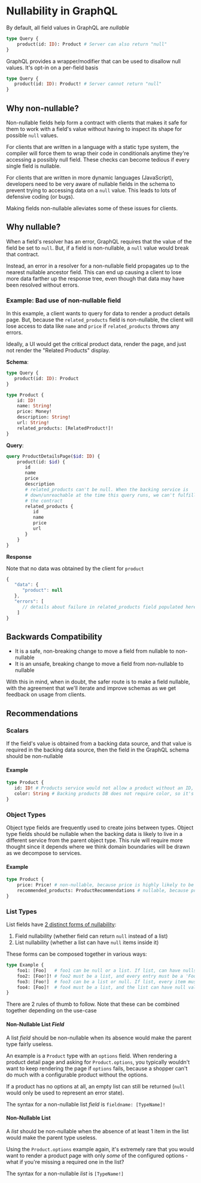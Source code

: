 # Nullability in GraphQL

By default, all field values in GraphQL are _nullable_

```graphql
type Query {
	product(id: ID): Product # Server can also return "null"
}
```

GraphQL provides a wrapper/modifier that can be used to disallow null values. It's opt-in on a per-field basis

```graphql
type Query {
   product(id: ID): Product! # Server cannot return "null"
}
```

## Why non-nullable?

Non-nullable fields help form a contract with clients that makes it safe for them to work with a field's value without having to inspect its shape for possible `null` values.

For clients that are written in a language with a static type system, the compiler will force them to wrap their code in conditionals anytime they're accessing a possibly null field. These checks can become tedious if every single field is nullable.

For clients that are written in more dynamic languages (JavaScript), developers need to be very aware of nullable fields in the schema to prevent trying to accessing data on a `null` value. This leads to lots of defensive coding (or bugs).

Making fields non-nullable alleviates some of these issues for clients.

## Why nullable?

When a field's resolver has an error, GraphQL requires that the value of the field be set to `null`. But, if a field is non-nullable, a `null` value would break that contract.

Instead, an error in a resolver for a non-nullable field propagates up to the nearest nullable ancestor field. This can end up causing a client to lose more data farther up the response tree, even though that data may have been resolved without errors.

### Example: Bad use of non-nullable field

In this example, a client wants to query for data to render a product details page. But, because the `related_products` field is non-nullable, the client will lose access to data like `name` and `price` if `related_products` throws any errors.

Ideally, a UI would get the critical product data, render the page, and just not render the "Related Products" display.

**Schema**:
```graphql
type Query {
   product(id: ID): Product
}

type Product {
	id: ID!
	name: String!
    price: Money!
    description: String!
    url: String!
    related_products: [RelatedProduct!]!
}
```
**Query**:
```graphql
query ProductDetailsPage($id: ID) {
	product(id: $id) {
       id
       name
       price
       description
       # related_products can't be null. When the backing service is
       # down/unreachable at the time this query runs, we can't fulfill
       # the contract
       related_products {
          id
          name
          price
          url
       }
    }
}
```

**Response**

Note that no data was obtained by the client for `product`
```js
{
   "data": {
      "product": null
   },
   "errors": [
      // details about failure in related_products field populated here
	]
}
```

## Backwards Compatibility

- It is a safe, non-breaking change to move a field from nullable to non-nullable
- It is an unsafe, breaking change to move a field from non-nullable to nullable

With this in mind, when in doubt, the safer route is to make a field nullable, with the agreement that we'll iterate and improve schemas as we get feedback on usage from clients.

## Recommendations

### Scalars

If the field's value is obtained from a backing data source, and that value is required in the backing data source, then the field in the GraphQL schema should be non-nullable

#### Example
```graphql
type Product {
   id: ID! # Products service would not allow a product without an ID, so id is non-nullable
   color: String # Backing products DB does not require color, so it's nullable
}
```

### Object Types

Object type fields are frequently used to create joins between types. Object type fields should be nullable when the backing data is likely to live in a different service from the parent object type. This rule will require more thought since it depends where we think domain boundaries will be drawn as we decompose to services.

#### Example
```graphql
type Product {
    price: Price! # non-nullable, because price is highly likely to be part of a products service
	recommended_products: ProductRecommendations # nullable, because product recommendations would likely be a function that lives outside of the products service
}
```

### List Types

List fields have [2 distinct forms of nullability](http://spec.graphql.org/draft/#sec-Combining-List-and-Non-Null):

1. Field nullability (whether field can return `null` instead of a list)
2. List nullability (whether a list can have `null` items inside it)

These forms can be composed together in various ways:
```graphql
type Example {
    foo1: [Foo]   # foo1 can be null or a list. If list, can have nulls in it
    foo2: [Foo!]! # foo2 must be a list, and every entry must be a 'Foo'
    foo3: [Foo!]  # foo3 can be a list or null. If list, every item must be a 'Foo'
    foo4: [Foo]!  # foo4 must be a list, and the list can have null values
}
```

There are 2 rules of thumb to follow. Note that these can be combined together depending on the use-case

#### Non-Nullable List _Field_

A list _field_ should be non-nullable when its absence would make the parent type fairly useless.

An example is a `Product` type with an `options` field. When rendering a product detail page and asking for `Product.options`, you typically wouldn't want to keep rendering the page if `options` fails, because a shopper can't do much with a configurable product without the options.

If a product has no options at all, an empty list can still be returned (`null` would only be used to represent an error state).

The syntax for a non-nullable list _field_ is `fieldname: [TypeName]!`

#### Non-Nullable List

A _list_ should be non-nullable when the absence of at least 1 item in the list would make the parent type useless.

Using the `Product.options` example again, it's extremely rare that you would want to render a product page with only _some_ of the configured options - what if you're missing a required one in the list?

The syntax for a non-nullable _list_ is `[TypeName!]`
